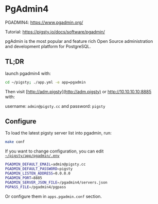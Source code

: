 # PgAdmin4

PGADMIN4: https://www.pgadmin.org/

Tutorial: https://pigsty.io/docs/software/pgadmin/

pgAdmin is the most popular and feature rich Open Source administration and development platform for PostgreSQL.

## TL;DR

launch pgadmin4 with:

```bash
cd ~/pigsty; ./app.yml -e app=pgadmin
```

Then visit [http://adm.pigsty](http://adm.pigsty) or http://10.10.10.10:8885 with:

username: `admin@pigsty.cc` and password: `pigsty`


## Configure

To load the latest pigsty server list into pgadmin, run:

```bash
make conf
```

If you want to change configuration, you can edit [`~/pigsty/app/pgadmin/.env`](.env)

```bash
PGADMIN_DEFAULT_EMAIL=admin@pigsty.cc
PGADMIN_DEFAULT_PASSWORD=pigsty
PGADMIN_LISTEN_ADDRESS=0.0.0.0
PGADMIN_PORT=8885
PGADMIN_SERVER_JSON_FILE=/pgadmin4/servers.json
PGPASS_FILE=/pgadmin4/pgpass
```

Or configure them in `apps.pgadmin.conf` section.
